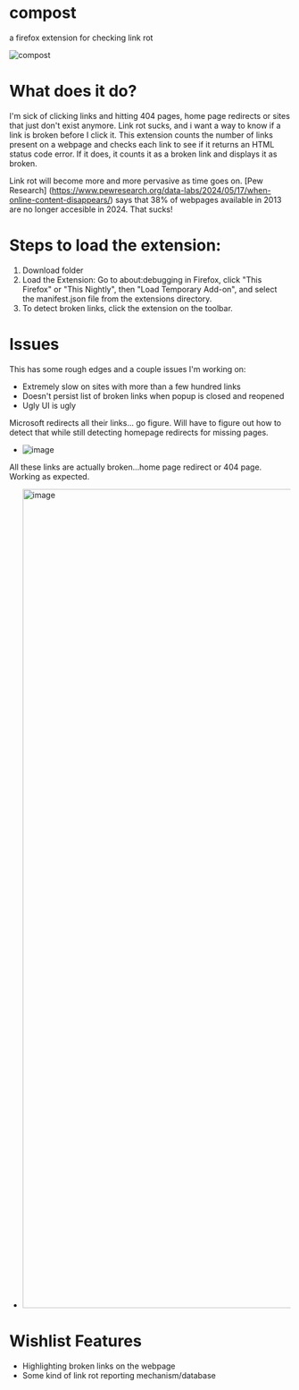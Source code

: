 # compost
 a firefox extension for checking link rot

![compost](https://github.com/user-attachments/assets/e332c11c-af37-4e94-abaa-d812b0a26d5c)


 # What does it do?
I'm sick of clicking links and hitting 404 pages, home page redirects or sites that just don't exist anymore. Link rot sucks, and i want a way to know if a link is broken before I click it. This extension counts the number of links present on a webpage and checks each link to see if it returns an HTML status code error. If it does, it counts it as a broken link and displays it as broken.

Link rot will become more and more pervasive as time goes on. [Pew Research] (https://www.pewresearch.org/data-labs/2024/05/17/when-online-content-disappears/) says that 38% of webpages available in 2013 are no longer accesible in 2024. That sucks!

# Steps to load the extension:
1. Download folder
2. Load the Extension: Go to about:debugging in Firefox, click "This Firefox" or "This Nightly", then "Load Temporary Add-on", and select the manifest.json file from the extensions directory.
3. To detect broken links, click the extension on the toolbar. 

# Issues
This has some rough edges and a couple issues I'm working on:
- Extremely slow on sites with more than a few hundred links
- Doesn't persist list of broken links when popup is closed and reopened
- Ugly UI is ugly

Microsoft redirects all their links... go figure. Will have to figure out how to detect that while still detecting homepage redirects for missing pages. 
- ![image](https://github.com/user-attachments/assets/1676ed04-319f-48bc-bfaf-b467526f46e2)

All these links are actually broken...home page redirect or 404 page. Working as expected.
- <img width="1465" alt="image" src="https://github.com/user-attachments/assets/8ac6a83c-0555-4256-a7a9-e8bd307a0a63">

# Wishlist Features
- Highlighting broken links on the webpage
- Some kind of link rot reporting mechanism/database

